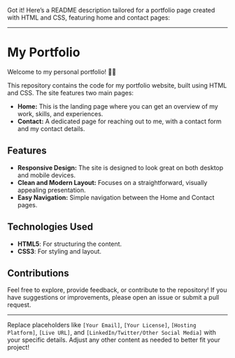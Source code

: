Got it! Here’s a README description tailored for a portfolio page created with HTML and CSS, featuring home and contact pages:

---

# My Portfolio

Welcome to my personal portfolio! 🎨🌟

This repository contains the code for my portfolio website, built using HTML and CSS. The site features two main pages:

- **Home:** This is the landing page where you can get an overview of my work, skills, and experiences.
- **Contact:** A dedicated page for reaching out to me, with a contact form and my contact details.

## Features

- **Responsive Design:** The site is designed to look great on both desktop and mobile devices.
- **Clean and Modern Layout:** Focuses on a straightforward, visually appealing presentation.
- **Easy Navigation:** Simple navigation between the Home and Contact pages.

## Technologies Used

- **HTML5**: For structuring the content.
- **CSS3**: For styling and layout.


## Contributions

Feel free to explore, provide feedback, or contribute to the repository! If you have suggestions or improvements, please open an issue or submit a pull request.


---

Replace placeholders like `[Your Email]`, `[Your License]`, `[Hosting Platform]`, `[Live URL]`, and `[LinkedIn/Twitter/Other Social Media]` with your specific details. Adjust any other content as needed to better fit your project!
